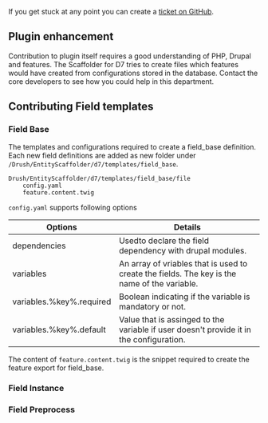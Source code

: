 If you get stuck at any point you can create a [ticket on GitHub](https://github.com/factorial-io/entity_scaffolder/issues).

## Plugin enhancement
Contribution to plugin itself requires a good understanding of PHP, Drupal and features. The Scaffolder for D7 tries to create files which features would have created from configurations stored in the database. Contact the core developers to see how you could help in this department.


## Contributing Field templates
### Field Base
The templates and configurations required to create a field_base definition. Each new field definitions are added as new folder under `/Drush/EntityScaffolder/d7/templates/field_base`.
```
Drush/EntityScaffolder/d7/templates/field_base/file
    config.yaml
    feature.content.twig
```
`config.yaml` supports following options

 Options       |    Details
---------------|--------------------------
  dependencies | Usedto declare the field dependency with drupal modules.
  variables    | An array of vriables that is used to create the fields. The key is the name of the variable.
  variables.%key%.required | Boolean indicating if the variable is mandatory or not.
  variables.%key%.default  | Value that is assinged to the variable if user doesn't provide it in the configuration.


The content of `feature.content.twig` is the snippet required to create the feature export for field_base.

### Field Instance
### Field Preprocess
